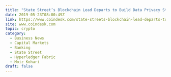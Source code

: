 ```yaml
---
title: "State Street’s Blockchain Lead Departs to Build Data Privacy Startup"
date: 2019-05-23T08:00:49Z
link: https://www.coindesk.com/state-streets-blockchain-lead-departs-to-build-data-privacy-startup?utm_medium=RSS&utm_source=hune
site: www.coindesk.com
topic: crypto
category:
  - Business News
  - Capital Markets
  - Banking
  - State Street
  - Hyperledger Fabric
  - Moiz Kohari
draft: false
---
```

